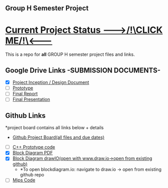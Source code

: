 ## Group H Semester Project 
# [Current Project Status --->/!\CLICK ME/!\\<---](https://github.com/XYIAN/numConverter_groupH/projects/1)   
This is a repo for **all** GROUP H semester project files and links.    

## Google Drive Links -SUBMISSION DOCUMENTS- 
- [x] [Project Inception / Design Document](https://docs.google.com/document/d/16p1Qrxc3XLgVbYR4pAPWAa37GxGlq-BZcojlDWp8RvU/edit?usp=sharing)  
- [ ] [Prototype](https://docs.google.com/document/d/1ngEu0QP9Kb11cTETK2o_wgUo9iLp9WHGClsVXDhjsmc/edit)
- [ ] [Final Report](https://docs.google.com/document/d/1E7U-RhhtRFhyxZ4OmCTt8KvRdRTByNxvKQdQ4vEU2Cc/edit?usp=sharing)
- [ ] [Final Presentation](https://docs.google.com/presentation/d/1pinwSAzyNOD81DZsg-90pqISE6k9lzZYqVU6wdagLrU/edit?usp=sharing)  

## Github Links 
*project board contains all links below + details 
- [Github Project Board(all files and due dates)](https://github.com/XYIAN/numConverter_groupH/projects/1)    
- [ ] [C++ Prototype code](https://github.com/XYIAN/numConverter_groupH/blob/master/main.cpp)  
- [X] [Block Diagram PDF](https://github.com/XYIAN/numConverter_groupH/blob/master/BlockDiagram2.pdf)
- [X] [Block Diagram drawIO(open with www.draw.io->open from existing github)](https://github.com/XYIAN/numConverter_groupH/blob/master/Resources/BlockDiagram2.drawio)  
  - *To open blockdiagram.io: navigate to draw.io -> open from existing github repo  
- [ ] [Mips Code](https://github.com/XYIAN/numConverter_groupH/blob/master/number_converter.asm)   
